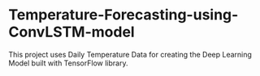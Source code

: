 # Temperature-Forecasting-using-ConvLSTM-model
This project uses Daily Temperature Data for creating the Deep Learning Model built with TensorFlow library.

